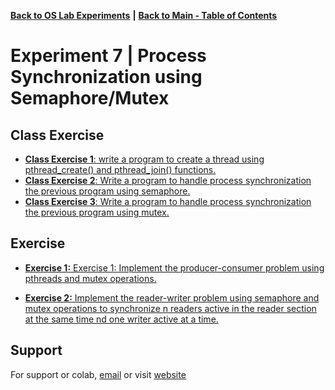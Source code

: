 [**Back to OS Lab Experiments**](https://github.com/xanderbilla/LPU-Academics/tree/main/blob/CSE325/CSE325.md) **|** [**Back to Main - Table of Contents**](https://github.com/xanderbilla/LPU-Academics/blob/main/README.md)

# Experiment 7 |  Process Synchronization using Semaphore/Mutex

## Class Exercise

- [**Class Exercise 1**: write a program to create a thread using pthread_create() and pthread_join() functions.](https://github.com/xanderbilla/LPU-Academics/blob/main/CSE%20325%20-%20OS%20LAB/Experiment%207/Practice_1_semaphoreRaceCondition.c)
- [**Class Exercise 2**: Write a program to handle process synchronization the previous program using semaphore.](https://github.com/xanderbilla/LPU-Academics/blob/main/CSE%20325%20-%20OS%20LAB/Experiment%207/Practice_2_semaphore.c)
- [**Class Exercise 3**: Write a program to handle process synchronization the previous program using mutex.](https://github.com/xanderbilla/LPU-Academics/blob/main/CSE%20325%20-%20OS%20LAB/Experiment%207/Practice_3_Mutex.c)

## Exercise

- [**Exercise 1:** Exercise 1: Implement the producer-consumer problem using pthreads and mutex operations.](https://github.com/xanderbilla/LPU-Academics/blob/main/CSE%20325%20-%20OS%20LAB/Experiment%207/Exercise_1.c)


- [**Exercise 2:** Implement the reader-writer problem using semaphore and mutex  operations to synchronize n readers active in the reader section at the same time  nd one writer active at a time.](https://github.com/xanderbilla/LPU-Academics/blob/main/CSE%20325%20-%20OS%20LAB/Experiment%207/Exercise_2.c)

## Support

For support or colab, [email](mailto:dev.xanderbilla@gmail.com) or visit [website](https://xanderbilla.com)
